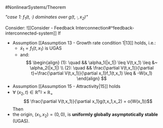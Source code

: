 #NonlinearSystems/Theorem

*"case 1: $f_1(t,\cdot)$ dominates over $g(t,\cdot,x_2)$"*

Consider: ![[Consider - Feedback Interconnection#^feedback-interconnected-system]]
If 
- Assumption [[Assumption 13 - Growth rate condition 1|13]] holds, i.e.:
	- $\dot{x}_1 = f_1(t,x_1)$ is UGAS
	- and:$$
\begin{align}
(1): \quad && \alpha_1(|x_1|) \leq V(t,x_1) \leq &~ \alpha_2(|x_1|) \\
(2): \quad && \frac{\partial V(t,x_1)}{\partial t}+\frac{\partial V(t,x_1)}{\partial x_1}f_1(t,x_1) \leq & -W(x_1)
\end{align}
$$
- Assumption [[Assumption 15 - Attractivity|15]] holds
- $\forall~(x_2,t)\in\mathbb{R}^{n_2}\times\mathbb{R}_+$ 
	$$ \frac{\partial V(t,x_1)}{\partial x_1}g(t,x_1,x_2) = o(W(x_1))$$
Then
- the origin, $(x_1,x_2)=(0,0)$, is **uniformly globally asymptotically stable** (UGAS).

